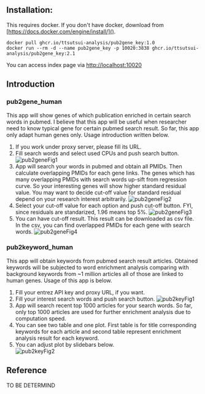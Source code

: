 ## Installation:

This requires docker. If you don't have docker, download from [https://docs.docker.com/engine/install/]().  

	docker pull ghcr.io/ttsutsui-analysis/pub2gene_key:1.0
	docker run --rm -d --name pub2gene_key -p 10020:3838 ghcr.io/ttsutsui-analysis/pub2gene_key:2.1
You can access index page via [http://localhost:10020]()

## Introduction
### pub2gene_human
 
This app will show genes of which publication enriched in certain search words in pubmed. I believe that this app will be useful when researcher need to know typical gene for certain pubmed search result. So far, this app only adapt human genes only.
Usage introduction written below.
 
1. If you work under proxy server, please fill its URL.
2. Fill search words and select used CPUs and push search button.
![pub2geneFig1](https://user-images.githubusercontent.com/116254113/197516372-fe2d17a1-bae4-4c4a-815c-244aabf1fc51.png)
3. App will search your words in pubmed and obtain all PMIDs. Then calculate overlapping PMIDs for each gene links. The genes which has many overlapping PMIDs with search words up-sift from regression curve. So your interesting genes will show higher standard residual value. You may want to decide cut-off value for standard residual depend on your research interest arbitrarily.
![pub2geneFig2](https://user-images.githubusercontent.com/116254113/197516557-8f925cd6-e507-4767-961a-89db7e5a5381.png)
4. Select your cut-off value for each option and push cut-off button. FYI, since residuals are standarized, 1.96 means top 5%.
![pub2geneFig3](https://user-images.githubusercontent.com/116254113/197518602-2d0b8fca-49c8-4f89-8638-9e6a8cb52c60.png)
5. You can have cut-off result. This result can be downloaded as csv file. In the csv, you can find overlapped PMIDs for each gene with search words.
![pub2geneFig4](https://user-images.githubusercontent.com/116254113/197518874-586c2a46-5a57-4cf9-87f2-b710012e3ec1.png)
  
### pub2keyword_human
This app will obtain keywords from pubmed search result articles. Obtained keywords will be subjected to word enrichment analysis comparing with background keywords from ~1 million articles all of those are linked to human genes.
Usage of this app is below.  
1. Fill your entrez API key and proxy URL, if you want.   
2. Fill your interest search words and push search button.
![pub2keyFig1](https://user-images.githubusercontent.com/116254113/197530462-968846bb-1106-46fc-ac19-2a33e345e858.png)
3. App will search recent top 1000 articles for your search words. So far, only top 1000 articles are used for further enrichment analysis due to computation speed.  
4. You can see two table and one plot. First table is for title corresponding keywords for each article and second table represent enrichment analysis result for each keyword.  
5. You can adjust plot by slidebars below.  
![pub2keyFig2](https://user-images.githubusercontent.com/116254113/197532544-59728880-526b-47b8-822d-e04f4f8897f2.png)

## Reference
TO BE DETERMIND